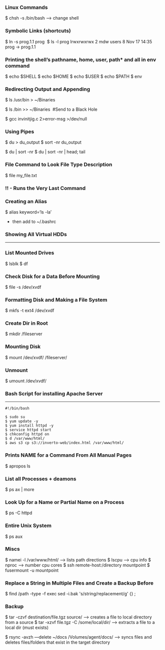 ### Linux Commands

$ chsh -s /bin/bash --> change shell

### Symbolic Links (shortcuts)

$ ln -s prog.1.1 prog 
$ ls -l prog 
lrwxrwxrwx   2 mdw      users           8 Nov 17 14:35 prog -> prog.1.1

### Printing the shell’s pathname, home, user, path* and all in env command 
$ echo $SHELL 
$ echo $HOME
$ echo $USER
$ echo $PATH
$ env

### Redirecting Output and Appending 

$ ls /usr/bin > ~/Binaries 

$ ls /bin >> ~/Binaries 
#Send to a Black Hole

$ gcc invinitjig.c 2>error-msg >/dev/null 

### Using Pipes

$ du > du_output
$ sort -nr du_output 

$ du | sort -nr
$ du | sort -nr | head; tail 

### File Command to Look File Type Description 

$ file my_file.txt 

### !! - Runs the Very Last Command 

### Creating an Alias

$ alias keyword=‘ls -la’

- then add to ~/.bashrc


### Showing All Virtual HDDs
*****************************

### List Mounted Drives 

$ lsblk 
$ df

### Check Disk for a Data Before Mounting 

$ file -s /dev/xvdf 

### Formatting Disk and Making a File System

$ mkfs -t ext4 /dev/xvdf 

### Create Dir in Root

$ mkdir /fileserver

### Mounting Disk 

$ mount /dev/xvdf/ /fileserver/

### Unmount

$ umount /dev/xvdf/ 


### Bash Script for installing Apache Server
*********************************************

 
	#!/bin/bash
	
	$ sudo su
	$ yum update -y
	$ yum install httpd -y
	$ service httpd start
	$ chkconfig httpd on
	$ d /var/www/html/
	$ aws s3 cp s3://inverto-web/index.html /var/www/html/


### Prints NAME for a Command From All Manual Pages 

$ apropos ls

### List all Processes + deamons 

$ ps ax | more

### Look Up for a Name or Partial Name on a Process 
 
$ ps -C httpd 

### Entire Unix System 

$ ps aux 

### Miscs

$ namei -l /var/www/html/ —> lists path directions 
$ lscpu —> cpu info
$ nproc —> number cpu cores 
$ ssh remote-host:/directory mountpoint
$ fusermount -u mountpoint

### Replace a String in Multiple Files and Create a Backup Before

$ find /path -type -f exec sed -i.bak 's/string/replacement/g' {} \; 

### Backup 

$ tar -czvf destination/file.tgz    source/ —> creates a file to local directory from a source 
$ tar -xzvf file.tgz -C /some/local/dir/ —> extracts a file to a local dir (must exists)

$ rsync -avzh —delete ~/docs /Volumes/agent/docs/ —> syncs files and deletes files/folders that exist in the target directory 

